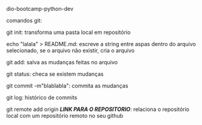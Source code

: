 dio-bootcamp-python-dev

comandos git:

git init: transforma uma pasta local em repositório

echo "lalala" > README.md: escreve a string entre aspas dentro do arquivo selecionado, se o arquivo não existir, cria o arquivo

git add: salva as mudanças feitas no arquivo

git status: checa se existem mudanças

git commit -m"blablabla": commita as mudanças

git log: histórico de commits

git remote add origin ***LINK PARA O REPOSITORIO***: relaciona o repositório local com um repositório remoto no seu github
